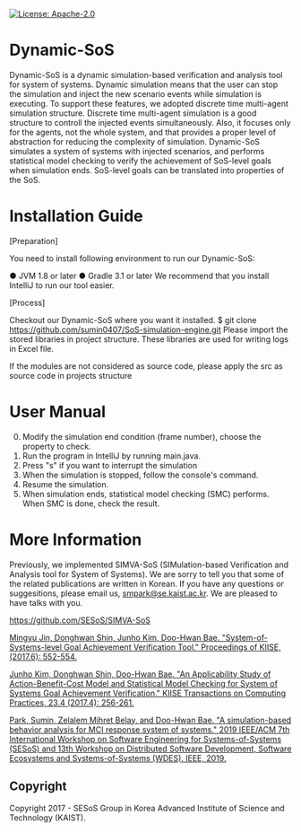 [![License: Apache-2.0](https://img.shields.io/badge/License-Apache2.0-yellow.svg)](https://opensource.org/licenses/Apache-2.0)

# Dynamic-SoS

Dynamic-SoS is a dynamic simulation-based verification and analysis tool for system of systems. Dynamic simulation means that the user can stop the simulation and inject the new scenario events while simulation is executing. To support these features, we adopted discrete time multi-agent simulation structure. Discrete time multi-agent simulation is a good structure to controll the injected events simultaneously. Also, it focuses only for the agents, not the whole system, and that provides a proper level of abstraction for reducing the complexity of simulation. Dynamic-SoS simulates a system of systems with injected scenarios, and performs statistical model checking to verify the achievement of SoS-level goals when simulation ends. SoS-level goals can be translated into properties of the SoS.

# Installation Guide

[Preparation]

You need to install following environment to run our Dynamic-SoS:

● JVM 1.8 or later
● Gradle 3.1 or later
We recommend that you install IntelliJ to run our tool easier.

[Process]

Checkout our Dynamic-SoS where you want it installed.
$ git clone https://github.com/sumin0407/SoS-simulation-engine.git
Please import the stored libraries in project structure. These libraries are used for writing logs in Excel file.

If the modules are not considered as source code, please apply the src as source code in projects structure

# User Manual
0. Modify the simulation end condition (frame number), choose the property to check.
1. Run the program in IntelliJ by running main.java.
2. Press "s" if you want to interrupt the simulation
3. When the simulation is stopped, follow the console's command.
4. Resume the simulation.
5. When simulation ends, statistical model checking (SMC) performs. When SMC is done, check the result.


# More Information

Previously, we implemented SIMVA-SoS (SIMulation-based Verification and Analysis tool for System of Systems). We are sorry to tell you that some of the related publications are written in Korean. If you have any questions or suggesitions, please email us, [smpark@se.kaist.ac.kr](mailto:smpark@se.kaist.ac.kr). We are pleased to have talks with you.

https://github.com/SESoS/SIMVA-SoS

[Mingyu Jin, Donghwan Shin, Junho Kim, Doo-Hwan Bae. "System-of-Systems-level Goal Achievement Verification Tool." Proceedings of KIISE,  (2017.6): 552-554.](http://www.dbpia.co.kr/Journal/ArticleDetail/NODE07207302)

[Junho Kim, Donghwan Shin, Doo-Hwan Bae. "An Applicability Study of Action-Benefit-Cost Model and Statistical Model Checking for System of Systems Goal Achievement Verification." KIISE Transactions on Computing Practices, 23.4 (2017.4): 256-261.](http://www.dbpia.co.kr/Journal/ArticleDetail/NODE07153954)

[Park, Sumin, Zelalem Mihret Belay, and Doo-Hwan Bae. "A simulation-based behavior analysis for MCI response system of systems." 2019 IEEE/ACM 7th International Workshop on Software Engineering for Systems-of-Systems (SESoS) and 13th Workshop on Distributed Software Development, Software Ecosystems and Systems-of-Systems (WDES). IEEE, 2019.](https://ieeexplore.ieee.org/abstract/document/8882856)



## Copyright

Copyright 2017 - SESoS Group in Korea Advanced Institute of Science and Technology (KAIST).
